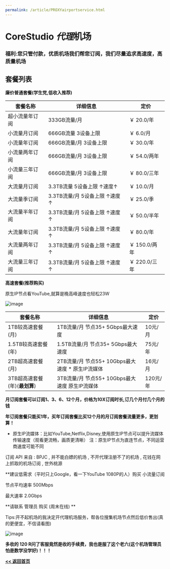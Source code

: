 ```yaml
---
permalink: /article/PROXYairportservice.html
---
```


# CoreStudio *代理*机场

### 福利:您只管付款，优质机场我们帮您订阅，我们尽量追求高速度，高质量机场

## 套餐列表

**廉价普通套餐(学生党,低收入推荐)**

| **套餐名称** | **详细信息** | **定价** |
| ------------- | ------------- | ------- |
| 超小流量年订阅 | 333GB流量/月 | ￥ 20.0/年 |
| 小流量月订阅 | 666GB流量 3设备上限 | ￥ 6.0/月 |
| 小流量年订阅 | 666GB流量/月 3设备上限 | ￥ 30.0/年 |
| 小流量两年订阅 | 666GB流量/月 3设备上限 | ￥ 54.0/两年 |
| 小流量三年订阅 | 666GB流量/月 3设备上限 | ￥ 80.0/三年 |
| 大流量月订阅 | 3.3TB流量 5设备上限 ↑速度↑ | ￥ 10.0/月 |
| 大流量季订阅 | 3.3TB流量/月 5设备上限 ↑速度↑ | ￥ 25.0/季 |
| 大流量半年订阅 | 3.3TB流量/月 5设备上限 ↑速度↑ | ￥ 50.0/半年 |
| 大流量年订阅 | 3.3TB流量/月 5设备上限 ↑速度↑ | ￥ 80.0/年 |
| 大流量两年订阅 | 3.3TB流量/月 5设备上限 ↑速度↑ | ￥ 150.0/两年 |
| 大流量三年订阅 | 3.3TB流量/月 5设备上限 ↑速度↑ | ￥ 220.0/三年 |

**高速套餐(推荐购买)**

原生IP节点看YouTube,就算是晚高峰速度也轻松23W

![image](https://user-images.githubusercontent.com/102907913/178104947-15e4983f-ea90-4673-b2bd-52a59ba2550c.png)


| **套餐名称** | **详细信息** | **定价** |
| ------------- | ------------- | ------- |
| 1TB较高速套餐(月) | 1TB流量/月 节点35+ 5Gbps最大速度 | 10元/月 |
| 1.5TB较高速套餐(年) | 1.5TB流量/月 节点35+ 5Gbps最大速度 | 75元/年 |
| 2TB超高速套餐(月) | 2TB流量/月 节点55+ 10Gbps最大速度 * 原生IP流媒体 | 16元/月 |
| 3TB超高速套餐(年)(**最划算**) | 3TB流量/月 节点55+ 10Gbps最大速度 原生IP流媒体 | 120元/年 |

**月订阅套餐可以订阅1、3、6、12个月，价格为10X订阅时长,订几个月付几个月的钱**

**年订阅套餐只能买1年，买年订阅套餐比买12个月的月订阅套餐流量更多，更划算！**

* 原生IP流媒体：比如YouTube,Netflix,Disney,使用原生IP节点可以提升流媒体传输速度（观看更流畅，画质更清晰） 注：原生IP节点为直连节点，不同运营商速度可能不同

订阅 API 来自 : BPJC , 并不能白嫖的机场 , 不开代理注册不了的机场 , 花钱在网上抓取的机场订阅 , 世外桃源

**建议低需求（平时只上Google，看一下YouTube 1080P的人）购买 小流量订阅

节点平均速率 500Mbps

最大速率 2.0Gbps

**请联系 管理员 购买 (周末在线) **

Tips:开不起机场的我决定开代理机场服务，帮各位搜集机场节点然后低价售出(真的更便宜，不信请看图)

![image](https://user-images.githubusercontent.com/102907913/176184680-9cc6cbc9-0a8f-4580-8773-9f07def19184.png)

**多收的 120 R问了客服竟然是收的手续费，我也是服了这个老六(这个机场管理员怕是数学没学好)！！！**

**[<< 返回首页](https://corestudi0.github.io)**

